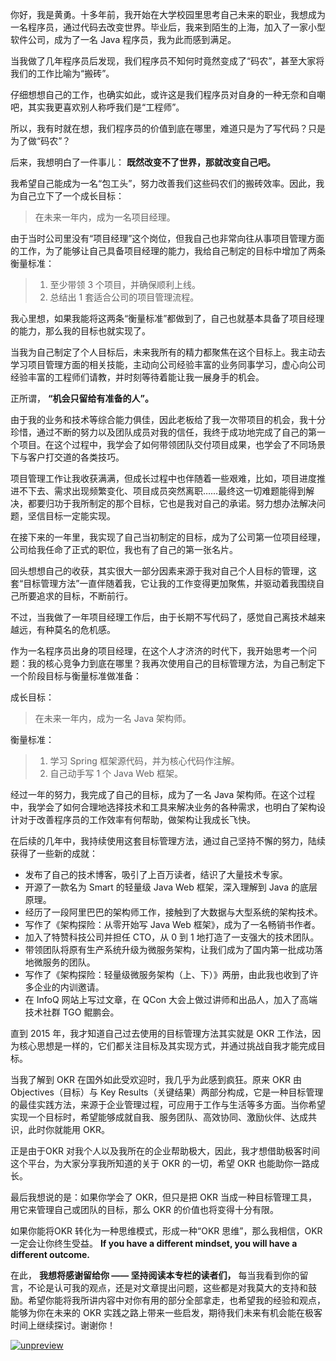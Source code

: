 你好，我是黄勇。十多年前，我开始在大学校园里思考自己未来的职业，我想成为一名程序员，通过代码去改变世界。毕业后，我来到陌生的上海，加入了一家小型软件公司，成为了一名 Java 程序员，我为此而感到满足。

当我做了几年程序员后发现，我们程序员不知何时竟然变成了“码农”，甚至大家将我们的工作比喻为“搬砖”。

仔细想想自己的工作，也确实如此，或许这是我们程序员对自身的一种无奈和自嘲吧，其实我更喜欢别人称呼我们是“工程师”。

所以，我有时就在想，我们程序员的价值到底在哪里，难道只是为了写代码？只是为了做“码农”？

后来，我想明白了一件事儿： **既然改变不了世界，那就改变自己吧。**

我希望自己能成为一名“包工头”，努力改善我们这些码农们的搬砖效率。因此，我为自己立下了一个成长目标：

> 在未来一年内，成为一名项目经理。

由于当时公司里没有“项目经理”这个岗位，但我自己也非常向往从事项目管理方面的工作，为了能够让自己具备项目经理的能力，我给自己制定的目标中增加了两条衡量标准：

> 1. 至少带领 3 个项目，并确保顺利上线。
> 2. 总结出 1 套适合公司的项目管理流程。

我心里想，如果我能将这两条“衡量标准”都做到了，自己也就基本具备了项目经理的能力，那么我的目标也就实现了。

当我为自己制定了个人目标后，未来我所有的精力都聚焦在这个目标上。我主动去学习项目管理方面的相关技能，主动向公司经验丰富的业务同事学习，虚心向公司经验丰富的工程师们请教，并时刻等待着能让我一展身手的机会。

正所谓， **“机会只留给有准备的人”。**

由于我的业务和技术等综合能力俱佳，因此老板给了我一次带项目的机会，我十分珍惜，通过不断的努力以及团队成员对我的信任，我终于成功地完成了自己的第一个项目。在这个过程中，我学会了如何带领团队交付项目成果，也学会了不同场景下与客户打交道的各类技巧。

项目管理工作让我收获满满，但成长过程中也伴随着一些艰难，比如，项目进度推进不下去、需求出现频繁变化、项目成员突然离职……最终这一切难题能得到解决，都要归功于我所制定的那个目标，它也是我对自己的承诺。努力想办法解决问题，坚信目标一定能实现。

在接下来的一年里，我实现了自己当初制定的目标，成为了公司第一位项目经理，公司给我任命了正式的职位，我也有了自己的第一张名片。

回头想想自己的收获，其实很大一部分因素来源于我对自己个人目标的管理，这套“目标管理方法”一直伴随着我，它让我的工作变得更加聚焦，并驱动着我围绕自己所要追求的目标，不断前行。

不过，当我做了一年项目经理工作后，由于长期不写代码了，感觉自己离技术越来越远，有种莫名的危机感。

作为一名程序员出身的项目经理，在这个人才济济的时代下，我开始思考一个问题：我的核心竞争力到底在哪里？我再次使用自己的目标管理方法，为自己制定下一个阶段目标与衡量标准做准备：

成长目标：

> 在未来一年内，成为一名 Java 架构师。

衡量标准：

> 1. 学习 Spring 框架源代码，并为核心代码作注解。
> 2. 自己动手写 1 个 Java Web 框架。

经过一年的努力，我完成了自己的目标，成为了一名 Java 架构师。在这个过程中，我学会了如何合理地选择技术和工具来解决业务的各种需求，也明白了架构设计对于改善程序员的工作效率有何帮助，做架构让我成长飞快。

在后续的几年中，我持续使用这套目标管理方法，通过自己坚持不懈的努力，陆续获得了一些新的成就：

- 发布了自己的技术博客，吸引了上百万读者，结识了大量技术专家。
- 开源了一款名为 Smart 的轻量级 Java Web 框架，深入理解到 Java 的底层原理。
- 经历了一段阿里巴巴的架构师工作，接触到了大数据与大型系统的架构技术。
- 写作了《架构探险：从零开始写 Java Web 框架》，成为了一名畅销书作者。
- 加入了特赞科技公司并担任 CTO，从 0 到 1 地打造了一支强大的技术团队。
- 带领团队将原有生产系统升级为微服务架构，让我们成为了国内第一批成功落地微服务的团队。
- 写作了《架构探险：轻量级微服务架构（上、下）》两册，由此我也收到了许多企业的内训邀请。
- 在 InfoQ 网站上写过文章，在 QCon 大会上做过讲师和出品人，加入了高端技术社群 TGO 鲲鹏会。

直到 2015 年，我才知道自己过去使用的目标管理方法其实就是 OKR 工作法，因为核心思想是一样的，它们都关注目标及其实现方式，并通过挑战自我才能完成目标。

当我了解到 OKR 在国外如此受欢迎时，我几乎为此感到疯狂。原来 OKR 由 Objectives（目标）与 Key Results（关键结果）两部分构成，它是一种目标管理的最佳实践方法，来源于企业管理过程，可应用于工作与生活等多方面。当你希望实现一个目标时，希望能够成就自我、服务团队、高效协同、激励伙伴、达成共识，此时你就能用 OKR。

正是由于OKR 对我个人以及我所在的企业帮助极大，因此，我才想借助极客时间这个平台，为大家分享我所知道的关于 OKR 的一切，希望 OKR 也能助你一路成长。

最后我想说的是：如果你学会了 OKR，但只是把 OKR 当成一种目标管理工具，用它来管理自己或团队的目标，那么 OKR 的价值也将变得十分有限。

如果你能将OKR 转化为一种思维模式，形成一种“OKR 思维”，那么我相信，OKR 一定会让你终生受益。 **If you have a different mindset, you will have a different outcome.**

在此， **我想将感谢留给你 —— 坚持阅读本专栏的读者们，** 每当我看到你的留言，不论是认可我的观点，还是对文章提出问题，这些都是对我莫大的支持和鼓励。希望你能将我所讲内容中对你有用的部分全部拿走，也希望我的经验和观点，能够为你在未来的 OKR 实践之路上带来一些启发，期待我们未来有机会能在极客时间上继续探讨。谢谢你！

[![unpreview](https://static001.geekbang.org/resource/image/57/c2/57f7a0e666cfdd674591a8287b13b4c2.jpg?wh=1142*801)](https://jinshuju.net/f/P87PLh)